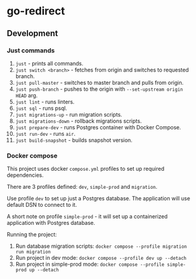 # go-redirect

## Development

### Just commands

1. `just` - prints all commands.
2. `just switch <branch>` - fetches from origin and switches to requested branch.
3. `just pull-master` - switches to master branch and pulls from origin.
4. `just push-branch` - pushes to the origin with `--set-upstream origin HEAD` arg.
5. `just lint` - runs linters.
6. `just sql` - runs psql.
7. `just migrations-up` - run migration scripts.
8. `just migrations-down` - rollback migrations scripts.
9. `just prepare-dev` - runs Postgres container with Docker Compose.
10. `just run-dev` - runs `air`.
11. `just build-snapshot` - builds snapshot version.

### Docker compose

This project uses docker `compose.yml` profiles to set up required dependencies.

There are 3 profiles defined: `dev`, `simple-prod` and `migration`.

Use profile `dev` to set up just a Postgres database. The application will use default DSN to connect to it.

A short note on profile `simple-prod` - it will set up a containerized application with Postgres database. 

Running the project:
1. Run database migration scripts: `docker compose --profile migration run migration`
2. Run project in dev mode: `docker compose --profile dev up --detach`
3. Run project in simple-prod mode: `docker compose --profile simple-prod up --detach`
